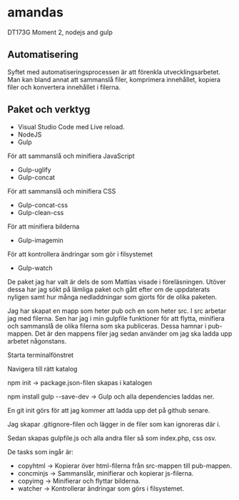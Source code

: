 # amandas
DT173G Moment 2, nodejs and gulp

## Automatisering
Syftet med automatiseringsprocessen är att förenkla utvecklingsarbetet. Man kan bland annat att sammanslå filer, komprimera innehållet, kopiera filer och konvertera innehållet i filerna.


## Paket och verktyg
* Visual Studio Code med Live reload.
* NodeJS
* Gulp

För att sammanslå och minifiera JavaScript
* Gulp-uglify
* Gulp-concat

För att sammanslå och minifiera CSS
* Gulp-concat-css
* Gulp-clean-css

För att minifiera bilderna
* Gulp-imagemin

För att kontrollera ändringar som gör i filsystemet
* Gulp-watch

De paket jag har valt är dels de som Mattias visade i föreläsningen. Utöver dessa har jag sökt på lämliga paket och gått efter om de uppdaterats nyligen samt hur många nedladdningar som gjorts för de olika paketen.


Jag har skapat en mapp som heter pub och en som heter src. I src arbetar jag med filerna. Sen har jag i min gulpfile funktioner för att flytta, minifiera och sammanslå de olika filerna som ska publiceras. Dessa hamnar i pub-mappen. Det är den mappens filer jag sedan använder om jag ska ladda upp arbetet någonstans. 

Starta terminalfönstret

Navigera till rätt katalog

npm init -> package.json-filen skapas i katalogen

npm install gulp --save-dev -> Gulp och alla dependencies laddas ner.

En git init görs för att jag kommer att ladda upp det på github senare. 

Jag skapar .gitignore-filen och lägger in de filer som kan ignoreras där i. 

Sedan skapas gulpfile.js och alla andra filer så som index.php, css osv. 



De tasks som ingår är:
* copyhtml  -> Kopierar över html-filerna från src-mappen till pub-mappen.
* concminjs -> Sammanslår, minifierar och kopierar js-filerna.
* copyimg   -> Minifierar och flyttar bilderna.
* watcher   -> Kontrollerar ändringar som görs i filsystemet.
